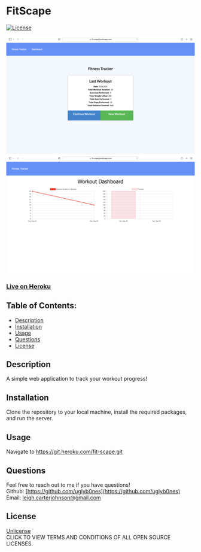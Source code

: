 # FitScape

[![License](https://img.shields.io/badge/License-Unlicense%20-blue.svg)](https://opensource.org/licenses/Unlicense)

![Screenshot](https://github.com/uglyb0nes/fitscape/blob/master/public/images/fitnesstracker.png)
![Screenshot](https://github.com/uglyb0nes/fitscape/blob/master/public/images/dashboard.png)

### [Live on Heroku](https://fit-scape.herokuapp.com/?id=614fb9a4030fdc30e6af2f8d)

## Table of Contents:

* [Description](#description)
* [Installation](#installation)
* [Usage](#usage)
* [Questions](#questions)
* [License](#license)

## Description
A simple web application to track your workout progress!

## Installation
Clone the repository to your local machine, install the required packages, and run the server.

## Usage
Navigate to https://git.heroku.com/fit-scape.git

## Questions
Feel free to reach out to me if you have questions!<br>
Github: [https://github.com/uglyb0nes](https://github.com/uglyb0nes)<br>
Email: [leigh.carterjohnson@gmail.com](leigh.carterjohnson@gmail.com)

## License
[Unlicense](https://opensource.org/licenses)<br>
CLICK TO VIEW TERMS AND CONDITIONS OF ALL OPEN SOURCE LICENSES.